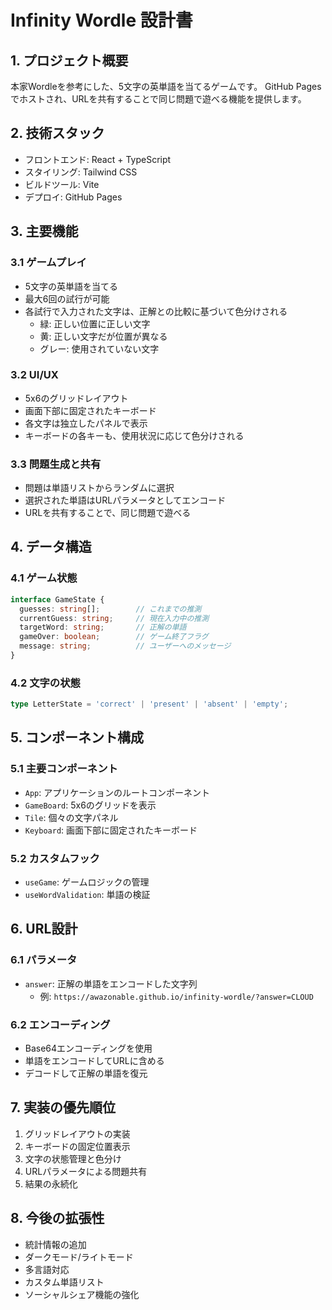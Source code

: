 # Infinity Wordle 設計書

## 1. プロジェクト概要

本家Wordleを参考にした、5文字の英単語を当てるゲームです。
GitHub Pagesでホストされ、URLを共有することで同じ問題で遊べる機能を提供します。

## 2. 技術スタック

- フロントエンド: React + TypeScript
- スタイリング: Tailwind CSS
- ビルドツール: Vite
- デプロイ: GitHub Pages

## 3. 主要機能

### 3.1 ゲームプレイ
- 5文字の英単語を当てる
- 最大6回の試行が可能
- 各試行で入力された文字は、正解との比較に基づいて色分けされる
  - 緑: 正しい位置に正しい文字
  - 黄: 正しい文字だが位置が異なる
  - グレー: 使用されていない文字

### 3.2 UI/UX
- 5x6のグリッドレイアウト
- 画面下部に固定されたキーボード
- 各文字は独立したパネルで表示
- キーボードの各キーも、使用状況に応じて色分けされる

### 3.3 問題生成と共有
- 問題は単語リストからランダムに選択
- 選択された単語はURLパラメータとしてエンコード
- URLを共有することで、同じ問題で遊べる

## 4. データ構造

### 4.1 ゲーム状態
```typescript
interface GameState {
  guesses: string[];        // これまでの推測
  currentGuess: string;     // 現在入力中の推測
  targetWord: string;       // 正解の単語
  gameOver: boolean;        // ゲーム終了フラグ
  message: string;          // ユーザーへのメッセージ
}
```

### 4.2 文字の状態
```typescript
type LetterState = 'correct' | 'present' | 'absent' | 'empty';
```

## 5. コンポーネント構成

### 5.1 主要コンポーネント
- `App`: アプリケーションのルートコンポーネント
- `GameBoard`: 5x6のグリッドを表示
- `Tile`: 個々の文字パネル
- `Keyboard`: 画面下部に固定されたキーボード

### 5.2 カスタムフック
- `useGame`: ゲームロジックの管理
- `useWordValidation`: 単語の検証

## 6. URL設計

### 6.1 パラメータ
- `answer`: 正解の単語をエンコードした文字列
  - 例: `https://awazonable.github.io/infinity-wordle/?answer=CLOUD`

### 6.2 エンコーディング
- Base64エンコーディングを使用
- 単語をエンコードしてURLに含める
- デコードして正解の単語を復元

## 7. 実装の優先順位

1. グリッドレイアウトの実装
2. キーボードの固定位置表示
3. 文字の状態管理と色分け
4. URLパラメータによる問題共有
5. 結果の永続化

## 8. 今後の拡張性

- 統計情報の追加
- ダークモード/ライトモード
- 多言語対応
- カスタム単語リスト
- ソーシャルシェア機能の強化 